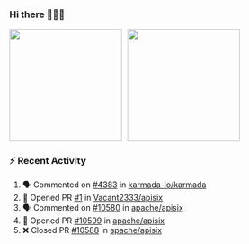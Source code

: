 ### Hi there 👋👋👋

<div style="display: flex; gap: 10px;">
  <img height="200px" src="https://github-readme-stats.vercel.app/api?username=Vacant2333&show_icons=true&theme=flag-india&count_private=true&hide_rank=true&include_all_commits=true">
  <img height="200px" src="https://github-readme-stats.vercel.app/api/top-langs/?username=Vacant2333&layout=donut">
</div>

### :zap: Recent Activity

<!--START_SECTION:activity-->
1. 🗣 Commented on [#4383](https://github.com/karmada-io/karmada/pull/4383#issuecomment-1845214206) in [karmada-io/karmada](https://github.com/karmada-io/karmada)
2. 💪 Opened PR [#1](https://github.com/Vacant2333/apisix/pull/1) in [Vacant2333/apisix](https://github.com/Vacant2333/apisix)
3. 🗣 Commented on [#10580](https://github.com/apache/apisix/issues/10580#issuecomment-1841952022) in [apache/apisix](https://github.com/apache/apisix)
4. 💪 Opened PR [#10599](https://github.com/apache/apisix/pull/10599) in [apache/apisix](https://github.com/apache/apisix)
5. ❌ Closed PR [#10588](https://github.com/apache/apisix/pull/10588) in [apache/apisix](https://github.com/apache/apisix)
<!--END_SECTION:activity-->
